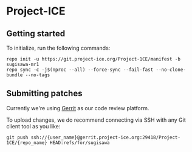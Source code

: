 Project-ICE
===========

Getting started
---------------

To initialize, run the following commands:

```
repo init -u https://git.project-ice.org/Project-1CE/manifest -b sugisawa-mr1
repo sync -c -j$(nproc --all) --force-sync --fail-fast --no-clone-bundle --no-tags
```

Submitting patches
------------------

Currently we're using [Gerrit](https://review.project-ice.org/) as our code review platform.

To upload changes, we do recommend connecting via SSH with any Git client tool as you like:
```
git push ssh://{user_name}@gerrit.project-ice.org:29418/Project-1CE/{repo_name} HEAD:refs/for/sugisawa
```
